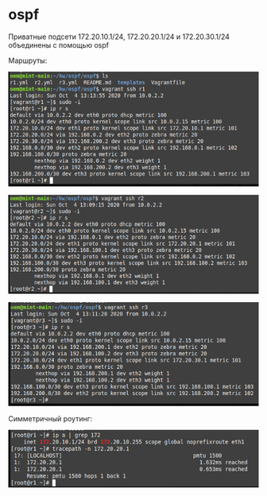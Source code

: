 # ospf
Приватные подсети 172.20.10.1/24, 172.20.20.1/24 и 172.20.30.1/24 объединены с помощью ospf

Маршруты:

![Image alt](https://github.com/Sergey-SSA/ospf/blob/main/printscreen/1.png)

![Image alt](https://github.com/Sergey-SSA/ospf/blob/main/printscreen/2.png)

![Image alt](https://github.com/Sergey-SSA/ospf/blob/main/printscreen/3.png)

Симметричный роутинг:

![Image alt](https://github.com/Sergey-SSA/ospf/blob/main/printscreen/4.png)
